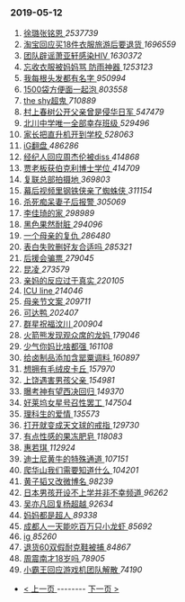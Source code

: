 ### 2019-05-12 
1. [ 徐璐张铭恩 ](https://s.weibo.com/weibo?q=%23%E5%BE%90%E7%92%90%E5%BC%A0%E9%93%AD%E6%81%A9%23&Refer=top) *2537739*
1. [ 淘宝回应买18件衣服旅游后要退货 ](https://s.weibo.com/weibo?q=%23%E6%B7%98%E5%AE%9D%E5%9B%9E%E5%BA%94%E4%B9%B018%E4%BB%B6%E8%A1%A3%E6%9C%8D%E6%97%85%E6%B8%B8%E5%90%8E%E8%A6%81%E9%80%80%E8%B4%A7%23&Refer=top) *1696559*
1. [ 团队辟谣萧亚轩感染HIV ](https://s.weibo.com/weibo?q=%23%E5%9B%A2%E9%98%9F%E8%BE%9F%E8%B0%A3%E8%90%A7%E4%BA%9A%E8%BD%A9%E6%84%9F%E6%9F%93HIV%23&Refer=top) *1630372*
1. [ 忘收衣服被妈妈骂 防雨神器 ](https://s.weibo.com/weibo?q=%E5%BF%98%E6%94%B6%E8%A1%A3%E6%9C%8D%E8%A2%AB%E5%A6%88%E5%A6%88%E9%AA%82%20%E9%98%B2%E9%9B%A8%E7%A5%9E%E5%99%A8&Refer=top) *1253123*
1. [ 我每根头发都有名字 ](https://s.weibo.com/weibo?q=%23%E6%88%91%E6%AF%8F%E6%A0%B9%E5%A4%B4%E5%8F%91%E9%83%BD%E6%9C%89%E5%90%8D%E5%AD%97%23&Refer=top) *950994*
1. [ 1500袋方便面一起泡 ](https://s.weibo.com/weibo?q=%231500%E8%A2%8B%E6%96%B9%E4%BE%BF%E9%9D%A2%E4%B8%80%E8%B5%B7%E6%B3%A1%23&Refer=top) *803558*
1. [ the shy超鬼 ](https://s.weibo.com/weibo?q=the%20shy%E8%B6%85%E9%AC%BC&Refer=top) *710889*
1. [ 村上春树公开父亲曾是侵华日军 ](https://s.weibo.com/weibo?q=%23%E6%9D%91%E4%B8%8A%E6%98%A5%E6%A0%91%E5%85%AC%E5%BC%80%E7%88%B6%E4%BA%B2%E6%9B%BE%E6%98%AF%E4%BE%B5%E5%8D%8E%E6%97%A5%E5%86%9B%23&Refer=top) *547479*
1. [ 北川中学唯一全部幸存班级 ](https://s.weibo.com/weibo?q=%23%E5%8C%97%E5%B7%9D%E4%B8%AD%E5%AD%A6%E5%94%AF%E4%B8%80%E5%85%A8%E9%83%A8%E5%B9%B8%E5%AD%98%E7%8F%AD%E7%BA%A7%23&Refer=top) *529496*
1. [ 家长把直升机开到学校 ](https://s.weibo.com/weibo?q=%23%E5%AE%B6%E9%95%BF%E6%8A%8A%E7%9B%B4%E5%8D%87%E6%9C%BA%E5%BC%80%E5%88%B0%E5%AD%A6%E6%A0%A1%23&Refer=top) *528063*
1. [ iG翻盘 ](https://s.weibo.com/weibo?q=%23iG%E7%BF%BB%E7%9B%98%23&Refer=top) *486286*
1. [ 经纪人回应周杰伦被diss ](https://s.weibo.com/weibo?q=%23%E7%BB%8F%E7%BA%AA%E4%BA%BA%E5%9B%9E%E5%BA%94%E5%91%A8%E6%9D%B0%E4%BC%A6%E8%A2%ABdiss%23&Refer=top) *414868*
1. [ 贾老板获伯克利博士学位 ](https://s.weibo.com/weibo?q=%E8%B4%BE%E8%80%81%E6%9D%BF%E8%8E%B7%E4%BC%AF%E5%85%8B%E5%88%A9%E5%8D%9A%E5%A3%AB%E5%AD%A6%E4%BD%8D&Refer=top) *414709*
1. [ 复联总部拍摄地 ](https://s.weibo.com/weibo?q=%23%E5%A4%8D%E8%81%94%E6%80%BB%E9%83%A8%E6%8B%8D%E6%91%84%E5%9C%B0%23&Refer=top) *369803*
1. [ 幕后视频里钢铁侠亲了蜘蛛侠 ](https://s.weibo.com/weibo?q=%23%E5%B9%95%E5%90%8E%E8%A7%86%E9%A2%91%E9%87%8C%E9%92%A2%E9%93%81%E4%BE%A0%E4%BA%B2%E4%BA%86%E8%9C%98%E8%9B%9B%E4%BE%A0%23&Refer=top) *311154*
1. [ 杀死痴呆妻子后报警 ](https://s.weibo.com/weibo?q=%E6%9D%80%E6%AD%BB%E7%97%B4%E5%91%86%E5%A6%BB%E5%AD%90%E5%90%8E%E6%8A%A5%E8%AD%A6&Refer=top) *305069*
1. [ 李佳琦的家 ](https://s.weibo.com/weibo?q=%23%E6%9D%8E%E4%BD%B3%E7%90%A6%E7%9A%84%E5%AE%B6%23&Refer=top) *298989*
1. [ 黑色果然耐脏 ](https://s.weibo.com/weibo?q=%E9%BB%91%E8%89%B2%E6%9E%9C%E7%84%B6%E8%80%90%E8%84%8F&Refer=top) *294096*
1. [ 一个母亲的复仇 ](https://s.weibo.com/weibo?q=%E4%B8%80%E4%B8%AA%E6%AF%8D%E4%BA%B2%E7%9A%84%E5%A4%8D%E4%BB%87&Refer=top) *286480*
1. [ 表白失败删好友合适吗 ](https://s.weibo.com/weibo?q=%23%E8%A1%A8%E7%99%BD%E5%A4%B1%E8%B4%A5%E5%88%A0%E5%A5%BD%E5%8F%8B%E5%90%88%E9%80%82%E5%90%97%23&Refer=top) *285321*
1. [ 后援会骗票 ](https://s.weibo.com/weibo?q=%23%E5%90%8E%E6%8F%B4%E4%BC%9A%E9%AA%97%E7%A5%A8%23&Refer=top) *279045*
1. [ 昆凌 ](https://s.weibo.com/weibo?q=%23%E6%98%86%E5%87%8C%23&Refer=top) *273579*
1. [ 亲妈的反应过于真实 ](https://s.weibo.com/weibo?q=%23%E4%BA%B2%E5%A6%88%E7%9A%84%E5%8F%8D%E5%BA%94%E8%BF%87%E4%BA%8E%E7%9C%9F%E5%AE%9E%23&Refer=top) *220105*
1. [ ICU line ](https://s.weibo.com/weibo?q=ICU%20line&Refer=top) *214046*
1. [ 母亲节文案 ](https://s.weibo.com/weibo?q=%23%E6%AF%8D%E4%BA%B2%E8%8A%82%E6%96%87%E6%A1%88%23&Refer=top) *209711*
1. [ 可达鸭 ](https://s.weibo.com/weibo?q=%E5%8F%AF%E8%BE%BE%E9%B8%AD&Refer=top) *202407*
1. [ 群星祝福汶川 ](https://s.weibo.com/weibo?q=%23%E7%BE%A4%E6%98%9F%E7%A5%9D%E7%A6%8F%E6%B1%B6%E5%B7%9D%23&Refer=top) *200904*
1. [ 火箭熊发现观众席的龙妈 ](https://s.weibo.com/weibo?q=%E7%81%AB%E7%AE%AD%E7%86%8A%E5%8F%91%E7%8E%B0%E8%A7%82%E4%BC%97%E5%B8%AD%E7%9A%84%E9%BE%99%E5%A6%88&Refer=top) *179046*
1. [ 少气你妈比啥都强 ](https://s.weibo.com/weibo?q=%23%E5%B0%91%E6%B0%94%E4%BD%A0%E5%A6%88%E6%AF%94%E5%95%A5%E9%83%BD%E5%BC%BA%23&Refer=top) *161108*
1. [ 给卤制品添加含罂粟调料 ](https://s.weibo.com/weibo?q=%E7%BB%99%E5%8D%A4%E5%88%B6%E5%93%81%E6%B7%BB%E5%8A%A0%E5%90%AB%E7%BD%82%E7%B2%9F%E8%B0%83%E6%96%99&Refer=top) *160897*
1. [ 想拥有毛绒皮卡丘 ](https://s.weibo.com/weibo?q=%23%E6%83%B3%E6%8B%A5%E6%9C%89%E6%AF%9B%E7%BB%92%E7%9A%AE%E5%8D%A1%E4%B8%98%23&Refer=top) *157970*
1. [ 上饶遇害男孩父亲 ](https://s.weibo.com/weibo?q=%23%E4%B8%8A%E9%A5%B6%E9%81%87%E5%AE%B3%E7%94%B7%E5%AD%A9%E7%88%B6%E4%BA%B2%23&Refer=top) *154981*
1. [ 曝考神有望西决回归 ](https://s.weibo.com/weibo?q=%E6%9B%9D%E8%80%83%E7%A5%9E%E6%9C%89%E6%9C%9B%E8%A5%BF%E5%86%B3%E5%9B%9E%E5%BD%92&Refer=top) *149370*
1. [ 好莱坞女星号召性罢工 ](https://s.weibo.com/weibo?q=%E5%A5%BD%E8%8E%B1%E5%9D%9E%E5%A5%B3%E6%98%9F%E5%8F%B7%E5%8F%AC%E6%80%A7%E7%BD%A2%E5%B7%A5&Refer=top) *147504*
1. [ 理科生的爱情 ](https://s.weibo.com/weibo?q=%23%E7%90%86%E7%A7%91%E7%94%9F%E7%9A%84%E7%88%B1%E6%83%85%23&Refer=top) *135573*
1. [ 打开就变成天文球的戒指 ](https://s.weibo.com/weibo?q=%E6%89%93%E5%BC%80%E5%B0%B1%E5%8F%98%E6%88%90%E5%A4%A9%E6%96%87%E7%90%83%E7%9A%84%E6%88%92%E6%8C%87&Refer=top) *129730*
1. [ 有点性感的果冻肥皂 ](https://s.weibo.com/weibo?q=%E6%9C%89%E7%82%B9%E6%80%A7%E6%84%9F%E7%9A%84%E6%9E%9C%E5%86%BB%E8%82%A5%E7%9A%82&Refer=top) *118083*
1. [ 惠若琪 ](https://s.weibo.com/weibo?q=%E6%83%A0%E8%8B%A5%E7%90%AA&Refer=top) *112924*
1. [ 迪士尼黄牛的特殊通道 ](https://s.weibo.com/weibo?q=%23%E8%BF%AA%E5%A3%AB%E5%B0%BC%E9%BB%84%E7%89%9B%E7%9A%84%E7%89%B9%E6%AE%8A%E9%80%9A%E9%81%93%23&Refer=top) *107151*
1. [ 爬华山我们需要知道什么 ](https://s.weibo.com/weibo?q=%23%E7%88%AC%E5%8D%8E%E5%B1%B1%E6%88%91%E4%BB%AC%E9%9C%80%E8%A6%81%E7%9F%A5%E9%81%93%E4%BB%80%E4%B9%88%23&Refer=top) *104201*
1. [ 黄子韬又改微博名 ](https://s.weibo.com/weibo?q=%23%E9%BB%84%E5%AD%90%E9%9F%AC%E5%8F%88%E6%94%B9%E5%BE%AE%E5%8D%9A%E5%90%8D%23&Refer=top) *98239*
1. [ 日本男孩开设不上学并非不幸频道 ](https://s.weibo.com/weibo?q=%E6%97%A5%E6%9C%AC%E7%94%B7%E5%AD%A9%E5%BC%80%E8%AE%BE%E4%B8%8D%E4%B8%8A%E5%AD%A6%E5%B9%B6%E9%9D%9E%E4%B8%8D%E5%B9%B8%E9%A2%91%E9%81%93&Refer=top) *96262*
1. [ 吴亦凡回复杨超越 ](https://s.weibo.com/weibo?q=%23%E5%90%B4%E4%BA%A6%E5%87%A1%E5%9B%9E%E5%A4%8D%E6%9D%A8%E8%B6%85%E8%B6%8A%23&Refer=top) *92634*
1. [ 妈妈都是超人 ](https://s.weibo.com/weibo?q=%23%E5%A6%88%E5%A6%88%E9%83%BD%E6%98%AF%E8%B6%85%E4%BA%BA%23&Refer=top) *89338*
1. [ 成都人一天能吃百万只小龙虾 ](https://s.weibo.com/weibo?q=%23%E6%88%90%E9%83%BD%E4%BA%BA%E4%B8%80%E5%A4%A9%E8%83%BD%E5%90%83%E7%99%BE%E4%B8%87%E5%8F%AA%E5%B0%8F%E9%BE%99%E8%99%BE%23&Refer=top) *85692*
1. [ ig ](https://s.weibo.com/weibo?q=ig&Refer=top) *85260*
1. [ 退货60双假耐克鞋被捕 ](https://s.weibo.com/weibo?q=%23%E9%80%80%E8%B4%A760%E5%8F%8C%E5%81%87%E8%80%90%E5%85%8B%E9%9E%8B%E8%A2%AB%E6%8D%95%23&Refer=top) *84867*
1. [ 周震南才18岁吗 ](https://s.weibo.com/weibo?q=%23%E5%91%A8%E9%9C%87%E5%8D%97%E6%89%8D18%E5%B2%81%E5%90%97%23&Refer=top) *78905*
1. [ 小霸王回应游戏机团队解散 ](https://s.weibo.com/weibo?q=%E5%B0%8F%E9%9C%B8%E7%8E%8B%E5%9B%9E%E5%BA%94%E6%B8%B8%E6%88%8F%E6%9C%BA%E5%9B%A2%E9%98%9F%E8%A7%A3%E6%95%A3&Refer=top) *74190* 

- [ < 上一页 ](https://github.com/able8/weibo-hot-record/blob/master/2019-05-11.md) -------- [ 下一页 > ](https://github.com/able8/weibo-hot-record/blob/master/2019-05-13.md)